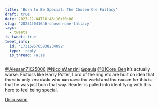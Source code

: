 ```yaml
---
title: 'Born to Be Special: The Chosen One Fallacy'
draft: true
date: 2023-12-04T16:46:16+00:00
slug: '202312041646-chosen-one-fallacy'
tags:
  - tweets
is_tweet: true
tweet_info:
  id: '1731595765838234092'
  type: 'reply'
  is_thread: False
---
```




[@Alessan71025006](https://x.com/Alessan71025006) [@NicolaManzini](https://x.com/NicolaManzini) [@paulg](https://x.com/paulg) [@01Core_Ben](https://x.com/01Core_Ben) It’s actually worse. Fictions like Harry Potter, Lord of the ring etc are built on idea that there is only one dude who can save the world and the reason for this is that he was just born that way. Reader is pulled into identifying with this hero to feel being special.

[Discussion](https://x.com/sytelus/status/1731595765838234092)
